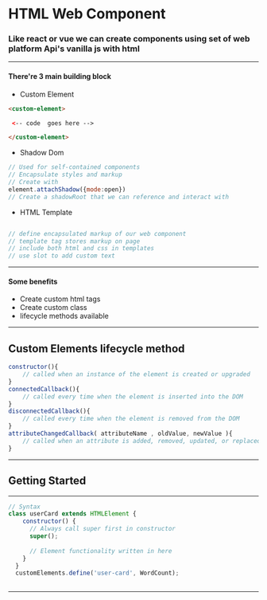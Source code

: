 # HTML Web Component 
### Like react or vue we can create components using set of web platform Api's vanilla js with html 
---
#### There're  3 main building block 
- Custom Element 
```html
<custom-element>

 <-- code  goes here -->

</custom-element>
```
- Shadow Dom
```js
// Used for self-contained components
// Encapsulate styles and markup
// Create with 
element.attachShadow({mode:open})
// Create a shadowRoot that we can reference and interact with 
```
- HTML Template
```js

// define encapsulated markup of our web component
// template tag stores markup on page
// include both html and css in templates
// use slot to add custom text

```
---
#### Some benefits


* Create custom html tags
* Create custom class
* lifecycle methods available
---
## Custom Elements lifecycle method 

```javascript
constructor(){
    // called when an instance of the element is created or upgraded
}
connectedCallback(){
    // called every time when the element is inserted into the DOM
}
disconnectedCallback(){
    // called every time when the element is removed from the DOM
}
attributeChangedCallback( attributeName , oldValue, newValue ){
    // called when an attribute is added, removed, updated, or replaced
}

```

---

## Getting Started
---
```js
// Syntax 
class userCard extends HTMLElement {
    constructor() {
      // Always call super first in constructor
      super();
  
      // Element functionality written in here
    }
  }
  customElements.define('user-card', WordCount);
  
```
---

